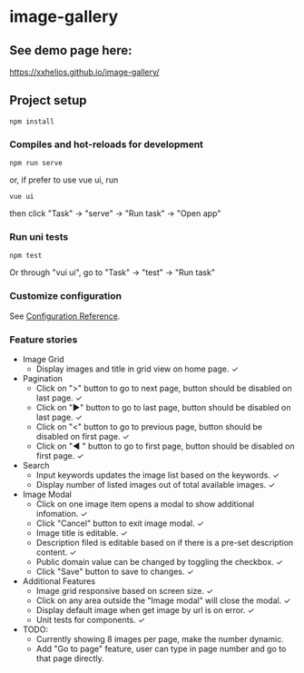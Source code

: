 # image-gallery

## See demo page here:

https://xxhelios.github.io/image-gallery/

## Project setup
```
npm install
```

### Compiles and hot-reloads for development
```
npm run serve
```
or, if prefer to use vue ui, run
```
vue ui
```
then click "Task" -> "serve" -> "Run task" -> "Open app"

### Run uni tests
```
npm test
```
Or through "vui ui", go to "Task" -> "test" -> "Run task"

### Customize configuration
See [Configuration Reference](https://cli.vuejs.org/config/).


### Feature stories
- Image Grid
  - Display images and title in grid view on home page. ✓
- Pagination
  - Click on ">" button to go to next page, button should be disabled on last page. ✓
  - Click on "►" button to go to last page, button should be disabled on last page. ✓
  - Click on "<" button to go to previous page, button should be disabled on first page. ✓
  - Click on "◄ " button to go to first page, button should be disabled on first page. ✓
- Search
  - Input keywords updates the image list based on the keywords. ✓
  - Display number of listed images out of total available images. ✓
- Image Modal
  - Click on one image item opens a modal to show additional infomation. ✓
  - Click "Cancel" button to exit image modal. ✓
  - Image title is editable. ✓
  - Description filed is editable based on if there is a pre-set description content. ✓
  - Public domain value can be changed by toggling the checkbox. ✓
  - Click "Save" button to save to changes. ✓
- Additional Features
  - Image grid responsive based on screen size. ✓
  - Click on any area outside the "Image modal" will close the modal. ✓
  - Display default image when get image by url is on error. ✓
  - Unit tests for components. ✓
- TODO:
  - Currently showing 8 images per page, make the number dynamic.
  - Add "Go to page" feature, user can type in page number and go to that page directly.

